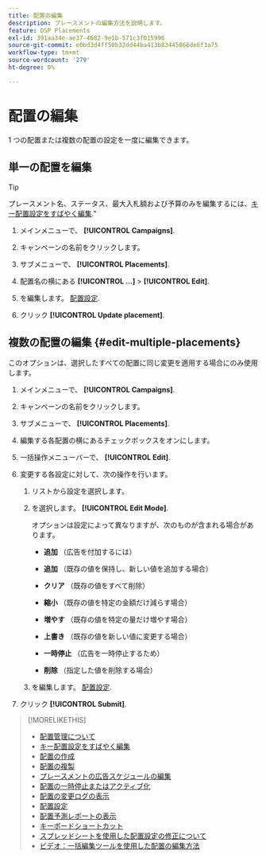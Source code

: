 ```yaml
---
title: 配置の編集
description: プレースメントの編集方法を説明します。
feature: DSP Placements
exl-id: 391aa34e-ae37-4682-9e1b-571c3f015996
source-git-commit: e0bd3d4ff50b32dd44ba413b83445866de6f3a75
workflow-type: tm+mt
source-wordcount: '279'
ht-degree: 0%

---
```


# 配置の編集

1 つの配置または複数の配置の設定を一度に編集できます。

<!-- Some placements don't have this option. Clarify which placement types aren't eligible -- is it PG placements, or all placements using private inventory? And anything else? -->

## 単一の配置を編集

>[!TIP]
>
> プレースメント名、ステータス、最大入札額および予算のみを編集するには、[キー配置設定をすばやく編集](/help/dsp/campaign-management/placements/placement-quick-edit.md).&quot;

1. メインメニューで、 **[!UICONTROL Campaigns]**.

1. キャンペーンの名前をクリックします。

1. サブメニューで、 **[!UICONTROL Placements]**.

1. 配置名の横にある  **[!UICONTROL ...]** > **[!UICONTROL Edit]**.

1. を編集します。 [配置設定](placement-settings.md).

1. クリック **[!UICONTROL Update placement]**.

## 複数の配置の編集 {#edit-multiple-placements}

このオプションは、選択したすべての配置に同じ変更を適用する場合にのみ使用します。

1. メインメニューで、 **[!UICONTROL Campaigns]**.

1. キャンペーンの名前をクリックします。

1. サブメニューで、 **[!UICONTROL Placements]**.

1. 編集する各配置の横にあるチェックボックスをオンにします。

1. 一括操作メニューバーで、 **[!UICONTROL Edit]**.

1. 変更する各設定に対して、次の操作を行います。

   1. リストから設定を選択します。

   1. を選択します。 **[!UICONTROL Edit Mode]**.

      オプションは設定によって異なりますが、次のものが含まれる場合があります。

      * **追加** （広告を付加するには）

      * **追加** （既存の値を保持し、新しい値を追加する場合）

      * **クリア** （既存の値をすべて削除）

      * **縮小** （既存の値を特定の金額だけ減らす場合）

      * **増やす** （既存の値を特定の量だけ増やす場合）

      * **上書き** （既存の値を新しい値に変更する場合）

      * **一時停止** （広告を一時停止するため）

      * **削除** （指定した値を削除する場合）

   1. を編集します。 [配置設定](placement-settings.md).

1. クリック **[!UICONTROL Submit]**.

>[!MORELIKETHIS]
>
>* [配置管理について](placement-about.md)
>* [キー配置設定をすばやく編集](placement-quick-edit.md)
>* [配置の作成](placement-create.md)
>* [配置の複製](placement-duplicate.md)
>* [プレースメントの広告スケジュールの編集](placement-edit-ad-schedule.md)
>* [配置の一時停止またはアクティブ化](placement-pause-activate.md)
>* [配置の変更ログの表示](placement-change-log.md)
>* [配置設定](placement-settings.md)
>* [配置予測レポートの表示](/help/dsp/campaign-management/reports/placement-forecast.md)
>* [キーボードショートカット](/help/dsp/campaign-management/reports/keyboard-shortcuts.md)
>* [スプレッドシートを使用した配置設定の修正について](/help/dsp/campaign-management/qa/qa-about.md)
>* [ビデオ：一括編集ツールを使用した配置の編集方法](https://experienceleague.adobe.com/docs/advertising-learn/tutorials/dsp/bulk-edit-placement-tools.html)
